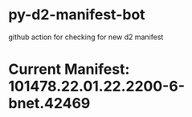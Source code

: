# py-d2-manifest-bot
github action for checking for new d2 manifest

# Current Manifest: 101478.22.01.22.2200-6-bnet.42469